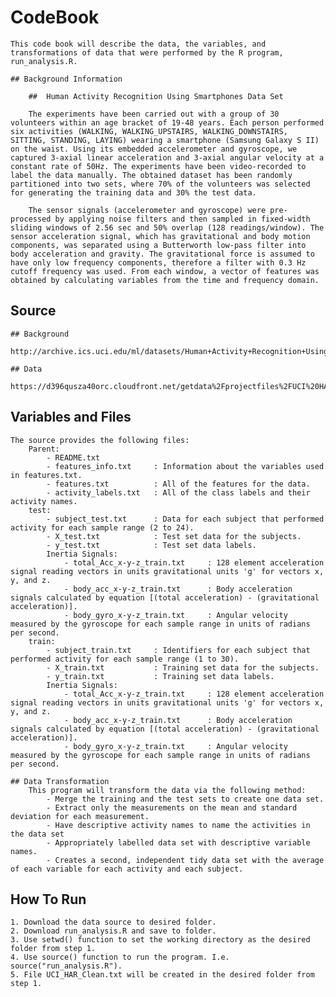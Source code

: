 # CodeBook

	This code book will describe the data, the variables, and transformations of data that were performed by the R program, run_analysis.R.
	
	## Background Information
	
		##  Human Activity Recognition Using Smartphones Data Set 
		
		The experiments have been carried out with a group of 30 volunteers within an age bracket of 19-48 years. Each person performed six activities (WALKING, WALKING_UPSTAIRS, WALKING_DOWNSTAIRS, SITTING, STANDING, LAYING) wearing a smartphone (Samsung Galaxy S II) on the waist. Using its embedded accelerometer and gyroscope, we captured 3-axial linear acceleration and 3-axial angular velocity at a constant rate of 50Hz. The experiments have been video-recorded to label the data manually. The obtained dataset has been randomly partitioned into two sets, where 70% of the volunteers was selected for generating the training data and 30% the test data.

		The sensor signals (accelerometer and gyroscope) were pre-processed by applying noise filters and then sampled in fixed-width sliding windows of 2.56 sec and 50% overlap (128 readings/window). The sensor acceleration signal, which has gravitational and body motion components, was separated using a Butterworth low-pass filter into body acceleration and gravity. The gravitational force is assumed to have only low frequency components, therefore a filter with 0.3 Hz cutoff frequency was used. From each window, a vector of features was obtained by calculating variables from the time and frequency domain.

	
## Source

	## Background
		http://archive.ics.uci.edu/ml/datasets/Human+Activity+Recognition+Using+Smartphones
		
	## Data
		https://d396qusza40orc.cloudfront.net/getdata%2Fprojectfiles%2FUCI%20HAR%20Dataset.zip
		

## Variables and Files

	The source provides the following files:
		Parent:
			- README.txt
			- features_info.txt		: Information about the variables used in features.txt.
			- features.txt			: All of the features for the data.
			- activity_labels.txt	: All of the class labels and their activity names.
		test:
			- subject_test.txt		: Data for each subject that performed activity for each sample range (2 to 24).
			- X_test.txt			: Test set data for the subjects.
			- y_test.txt			: Test set data labels.
			Inertia Signals:
				- total_Acc_x-y-z_train.txt		: 128 element acceleration signal reading vectors in units gravitational units 'g' for vectors x, y, and z.
				- body_acc_x-y-z_train.txt		: Body acceleration signals calculated by equation [(total acceleration) - (gravitational acceleration)].
				- body_gyro_x-y-z_train.txt		: Angular velocity measured by the gyroscope for each sample range in units of radians per second.
		train:
			- subject_train.txt		: Identifiers for each subject that performed activity for each sample range (1 to 30).
			- X_train.txt			: Training set data for the subjects.
			- y_train.txt			: Training set data labels.
			Inertia Signals:
				- total_Acc_x-y-z_train.txt		: 128 element acceleration signal reading vectors in units gravitational units 'g' for vectors x, y, and z.
				- body_acc_x-y-z_train.txt		: Body acceleration signals calculated by equation [(total acceleration) - (gravitational acceleration)].
				- body_gyro_x-y-z_train.txt		: Angular velocity measured by the gyroscope for each sample range in units of radians per second.
				
	## Data Transformation
		This program will transform the data via the following method:
			- Merge the training and the test sets to create one data set.
			- Extract only the measurements on the mean and standard deviation for each measurement. 
			- Have descriptive activity names to name the activities in the data set
			- Appropriately labelled data set with descriptive variable names. 
			- Creates a second, independent tidy data set with the average of each variable for each activity and each subject.
			
## How To Run

	1. Download the data source to desired folder.
	2. Download run_analysis.R and save to folder.
	3. Use setwd() function to set the working directory as the desired folder from step 1.
	4. Use source() function to run the program. I.e. source("run_analysis.R").
	5. File UCI_HAR_Clean.txt will be created in the desired folder from step 1.
